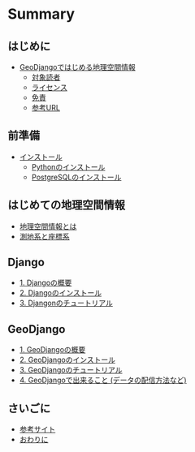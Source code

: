 Summary
========

## はじめに
* [GeoDjangoではじめる地理空間情報](README.md)
    * [対象読者](README.md#対象読者)
    * [ライセンス](README.md#ライセンス)
    * [免責](README.md#免責)
    * [参考URL](README.md#参考URL)

## 前準備
* [インストール](INSTALL/INSTALL.md)
    * [Pythonのインストール](INSTALL/INSTALL.md#Pythonのインストール)
    * [PostgreSQLのインストール](INSTALL/INSTALL.md#PostgreSQLのインストール)

## はじめての地理空間情報
* [地理空間情報とは](geo/README.md)
* [測地系と座標系](geo/coordinate.md)

## Django
* [1. Djangoの概要](django/README.md)
* [2. Djangoのインストール](django/install)
* [3. Djangonのチュートリアル](django/tutorial)

## GeoDjango
* [1. GeoDjangoの概要](geodjango/README.md)
* [2. GeoDjangoのインストール](geodjango/install.md)
* [3. GeoDjangoのチュートリアル](geodjango/tutorial.md)
* [4. GeoDjangoで出来ること (データの配信方法など)](geodjango/tips.md)

## さいごに
* [参考サイト](contents/reference.md)
* [おわりに](contents/postscript.md)
